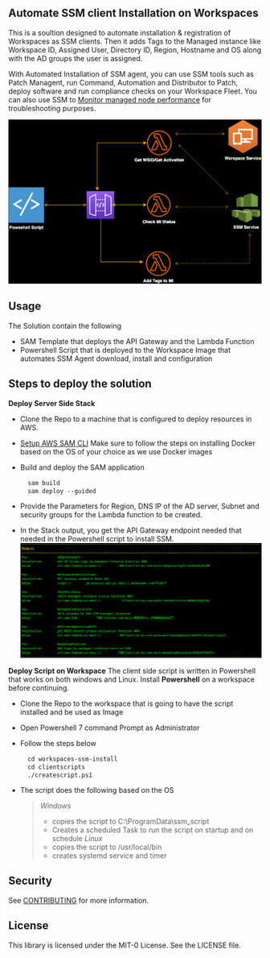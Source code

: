 ## **Automate SSM client Installation on Workspaces**

This is a soultion designed to automate installation & registration of Workspaces as SSM clients. Then it adds Tags to the Managed instance like Workspace ID, Assigned User, Directory ID, Region, Hostname and OS along with the AD groups the user is assigned.

With Automated Installation of SSM agent, you can use SSM tools such as Patch Managent, run Command, Automation and Distributor to Patch, deploy software and run compliance checks on your Workspace Fleet. You can also use SSM to [Monitor managed node performance](https://docs.aws.amazon.com/systems-manager/latest/userguide/fleet-monitoring.html) for troubleshooting purposes.

![alt text](Docs/SSM_auto_architecture.png)
##  Usage

The Solution contain the following
*   SAM Template that deploys the API Gateway and the Lambda Function
*   Powershell Script that is deployed to the Workspace Image that automates SSM Agent download, install and configuration
##  Steps to deploy the solution

**Deploy Server Side Stack**
* Clone the Repo to a machine that is configured to deploy resources in AWS.
* [Setup AWS SAM CLI](https://docs.aws.amazon.com/serverless-application-model/latest/developerguide/serverless-sam-cli-install.html) Make sure to follow the steps on installing Docker based on the OS of your choice as we use Docker images 
* Build and deploy the SAM application 

        sam build
        sam deploy --guided
* Provide the Parameters for Region, DNS IP of the AD server, Subnet and security groups for the Lambda function to be created.
* In the Stack output, you get the API Gateway endpoint needed that needed in the Powershell script to install SSM.
![alt text](Docs/samoutput.png)

**Deploy Script on Workspace**
The client side script is written in Powershell that works on both windows and Linux. Install **Powershell** on a workspace before continuing.
* Clone the Repo to the workspace that is going to have the script installed and be used as Image
* Open Powershell 7 command Prompt as Administrator
* Follow the steps below

        cd workspaces-ssm-install
        cd clientscripts
        ./createscript.ps1
* The script does the following based on the OS
    >  *Windows*
    > - copies the script to C:\ProgramData\ssm_script
    > - Creates a scheduled Task to run the script on startup and on schedule
    >  *Linux*
    > - copies the script to /usr/local/bin
    > - creates systemd service and timer

## Security

See [CONTRIBUTING](CONTRIBUTING.md#security-issue-notifications) for more information.

## License

This library is licensed under the MIT-0 License. See the LICENSE file.

